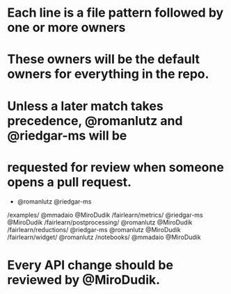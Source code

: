 # Each line is a file pattern followed by one or more owners
# These owners will be the default owners for everything in the repo.
# Unless a later match takes precedence, @romanlutz and @riedgar-ms will be
# requested for review when someone opens a pull request.
* @romanlutz @riedgar-ms

/examples/ @mmadaio @MiroDudik
/fairlearn/metrics/ @riedgar-ms @MiroDudik
/fairlearn/postprocessing/ @romanlutz @MiroDudik
/fairlearn/reductions/ @riedgar-ms @romanlutz @MiroDudik
/fairlearn/widget/ @romanlutz
/notebooks/ @mmadaio @MiroDudik

# Every API change should be reviewed by @MiroDudik.
